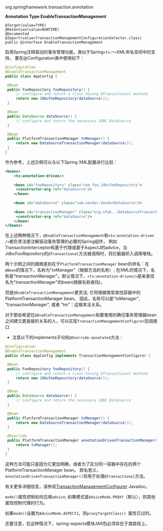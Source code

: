 org.springframework.transaction.annotation 

**Annotation Type EnableTransactionManagement**

```text
@Target(value=TYPE)
@Retention(value=RUNTIME)
@Documented
@Import(value=TransactionManagementConfigurationSelector.class)
public @interface EnableTransactionManagement
```

启用Spring注释驱动的事务管理功能，类似于Spring`<tx:*>`XML命名空间中的支持。 要在@Configuration类中使用如下：

```java
@Configuration
@EnableTransactionManagement
public class AppConfig {

 @Bean
 public FooRepository fooRepository() {
     // configure and return a class having @Transactional methods
     return new JdbcFooRepository(dataSource());
 }

 @Bean
 public DataSource dataSource() {
     // configure and return the necessary JDBC DataSource
 }

 @Bean
 public PlatformTransactionManager txManager() {
     return new DataSourceTransactionManager(dataSource());
 }
}
```

作为参考，上述示例可以与以下Spring XML配置进行比较：

```xml
<beans>
    <tx:annotation-driven/>
    
    <bean id="fooRepository" class="com.foo.JdbcFooRepository">
     <constructor-arg ref="dataSource"/>
    </bean>
    
    <bean id="dataSource" class="com.vendor.VendorDataSource"/>
    
    <bean id="transactionManager" class="org.sfwk...DataSourceTransactionManager">
     <constructor-arg ref="dataSource"/>
    </bean>
</beans>
```

在上述两种情况下，`@EnableTransactionManagement`和`<tx:annotation-driven />`都负责注册注解驱动事务管理的必要的Spring组件，
例如TransactionInterceptor和基于代理或基于AspectJ的advice，当JdbcFooRepository的`@Transactional`方法被调用时，将拦截器织入调用堆栈。

两个示例之间的细微差别在于`PlatformTransactionManager` bean的命名：在`@Bean`的情况下，名称为"txManager"（根据方法的名称）; 
在XML的情况下，名称是"transactionManager"。默认情况下，`<tx:annotation-driven/>`是来查找名为"transactionManager"的bean(根据名称查找)，

但是`@EnableTransactionManagement`更灵活; 它将根据类型查找容器中的PlatformTransactionManager bean。 
因此，名称可以是"txManager", "transactionManager", 或者 "tm"：这根本没关系。

对于那些希望在`@EnableTransactionManagement`和要使用的确切事务管理器bean之间建立更直接的关系的人，可以实现`TransactionManagementConfigurer`回调接口

- 注意以下的implements子句和`@Override-annotated`方法：

```java
@Configuration
@EnableTransactionManagement
public class AppConfig implements TransactionManagementConfigurer {

 @Bean
 public FooRepository fooRepository() {
     // configure and return a class having @Transactional methods
     return new JdbcFooRepository(dataSource());
 }

 @Bean
 public DataSource dataSource() {
     // configure and return the necessary JDBC DataSource
 }

 @Bean
 public PlatformTransactionManager txManager() {
     return new DataSourceTransactionManager(dataSource());
 }

 @Override
 public PlatformTransactionManager annotationDrivenTransactionManager() {
     return txManager();
 }
}
```

这种方法可能只是因为它更加明确，或者为了区分同一容器中存在的两个PlatformTransactionManager bean。
顾名思义，`annotationDrivenTransactionManager()`将用于处理`@Transactional`方法。

有关更多详细信息，请参阅[TransactionManagementConfigurer](https://docs.spring.io/spring/docs/current/javadoc-api/org/springframework/transaction/annotation/TransactionManagementConfigurer.html) Javadoc。

`mode()`属性控制如何应用`advice`; 如果模式是`AdviceMode.PROXY`（默认），则其他属性控制代理的行为。

如果`mode()`设置为`AdviceMode.ASPECTJ`，则`proxyTargetClass() `属性已过时。 

还要注意，在这种情况下，spring-aspects模块JAR包必须存在于类路径上。